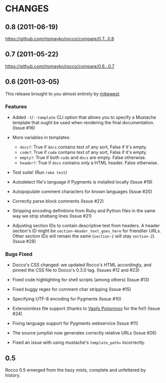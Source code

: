 CHANGES
=======

0.8 (2011-06-19)
----------------

https://github.com/rtomayko/rocco/compare/0.7...0.8

0.7 (2011-05-22)
----------------

https://github.com/rtomayko/rocco/compare/0.6...0.7

0.6 (2011-03-05)
----------------

This release brought to you almost entirely
by [mikewest](http://github.com/mikewest).

### Features

* Added `-t`/`--template` CLI option that allows you to specify a Mustache
  template that ought be used when rendering the final documentation.
  (Issue #16)

* More variables in templates:
  * `docs?`:    True if `docs` contains text of any sort, False if it's empty.
  * `code?`:    True if `code` contains text of any sort, False if it's empty.
  * `empty?`:   True if both `code` and `docs` are empty.  False otherwise.
  * `header?`:  True if `docs` contains _only_ a HTML header.  False otherwise.

* Test suite!  (Run `rake test`)

* Autodetect file's language if Pygments is installed locally (Issue #19)

* Autopopulate comment characters for known languages (Issue #20)

* Correctly parse block comments (Issue #22)

* Stripping encoding definitions from Ruby and Python files in the same
  way we strip shebang lines (Issue #21)

* Adjusting section IDs to contain descriptive test from headers.  A header
  section's ID might be `section-Header_text_goes_here` for friendlier URLs.
  Other section IDs will remain the same (`section-2` will stay
  `section-2`). (Issue #28)

### Bugs Fixed

* Docco's CSS changed: we updated Rocco's HTML accordingly, and pinned
  the CSS file to Docco's 0.3.0 tag.  (Issues #12 and #23)

* Fixed code highlighting for shell scripts (among others) (Issue #13)

* Fixed buggy regex for comment char stripping (Issue #15)

* Specifying UTF-8 encoding for Pygments (Issue #10)

* Extensionless file support (thanks to [Vasily Polovnyov][vast] for the
  fix!) (Issue #24)

* Fixing language support for Pygments webservice (Issue #11)

* The source jumplist now generates correctly relative URLs (Issue #26)

* Fixed an issue with using mustache's `template_path=` incorrectly.

[vast]: https://github.com/vast

0.5
---

Rocco 0.5 emerged from the hazy mists, complete and unfettered by history.
